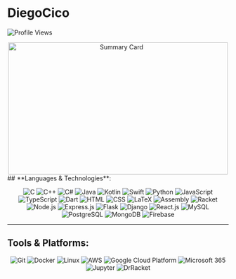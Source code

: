 # DiegoCico

<p align="left"> 
  <img src="https://komarev.com/ghpvc/?username=diegocico&label=Profile%20views&color=0e75b6&style=flat" alt="Profile Views" />
</p>

<div align="center">
  <img src="https://github-profile-summary-cards.vercel.app/api/cards/profile-details?username=DiegoCico&theme=dracula" 
       alt="Summary Card" width="500" height="300" style="border-radius: 1px;">
</div>
## **Languages & Technologies**:
<div align="center">

![C](https://img.shields.io/badge/-C-A8B9CC?style=flat&logo=c&logoColor=white)
![C++](https://img.shields.io/badge/-C++-00599C?style=flat&logo=c%2B%2B&logoColor=white)
![C#](https://img.shields.io/badge/-C%23-239120?style=flat&logo=c-sharp&logoColor=white)
![Java](https://img.shields.io/badge/-Java-007396?style=flat&logo=java&logoColor=white)
![Kotlin](https://img.shields.io/badge/-Kotlin-0095D5?style=flat&logo=kotlin&logoColor=white)
![Swift](https://img.shields.io/badge/-Swift-FA7343?style=flat&logo=swift&logoColor=white)
![Python](https://img.shields.io/badge/-Python-3776AB?style=flat&logo=python&logoColor=white)
![JavaScript](https://img.shields.io/badge/-JavaScript-F7DF1E?style=flat&logo=javascript&logoColor=black)
![TypeScript](https://img.shields.io/badge/-TypeScript-3178C6?style=flat&logo=typescript&logoColor=white)
![Dart](https://img.shields.io/badge/-Dart-0175C2?style=flat&logo=dart&logoColor=white)
![HTML](https://img.shields.io/badge/-HTML5-E34F26?style=flat&logo=html5&logoColor=white)
![CSS](https://img.shields.io/badge/-CSS3-1572B6?style=flat&logo=css3&logoColor=white)
![LaTeX](https://img.shields.io/badge/-LaTeX-008080?style=flat&logo=latex&logoColor=white)
![Assembly](https://img.shields.io/badge/-Assembly-525252?style=flat&logo=ghostery&logoColor=white)
![Racket](https://img.shields.io/badge/-Racket-9F1D20?style=flat&logo=racket&logoColor=white)
![Node.js](https://img.shields.io/badge/-Node.js-339933?style=flat&logo=node.js&logoColor=white)
![Express.js](https://img.shields.io/badge/-Express.js-000000?style=flat&logo=express&logoColor=white)
![Flask](https://img.shields.io/badge/-Flask-000000?style=flat&logo=flask&logoColor=white)
![Django](https://img.shields.io/badge/-Django-092E20?style=flat&logo=django&logoColor=white)
![React.js](https://img.shields.io/badge/-React.js-61DAFB?style=flat&logo=react&logoColor=black)
![MySQL](https://img.shields.io/badge/-MySQL-4479A1?style=flat&logo=mysql&logoColor=white)
![PostgreSQL](https://img.shields.io/badge/-PostgreSQL-4169E1?style=flat&logo=postgresql&logoColor=white)
![MongoDB](https://img.shields.io/badge/-MongoDB-47A248?style=flat&logo=mongodb&logoColor=white)
![Firebase](https://img.shields.io/badge/-Firebase-FFCA28?style=flat&logo=firebase&logoColor=black)

</div>

---

## **Tools & Platforms**:
<div align="center">

![Git](https://img.shields.io/badge/-Git-F05032?style=flat&logo=git&logoColor=white)
![Docker](https://img.shields.io/badge/-Docker-2496ED?style=flat&logo=docker&logoColor=white)
![Linux](https://img.shields.io/badge/-Linux-FCC624?style=flat&logo=linux&logoColor=black)
![AWS](https://img.shields.io/badge/-AWS-FF9900?style=flat&logo=amazon-aws&logoColor=white)
![Google Cloud Platform](https://img.shields.io/badge/-GCP-4285F4?style=flat&logo=google-cloud&logoColor=white)
![Microsoft 365](https://img.shields.io/badge/-Microsoft%20365-D83B01?style=flat&logo=microsoft&logoColor=white)
![Jupyter](https://img.shields.io/badge/-Jupyter-F37626?style=flat&logo=jupyter&logoColor=white)
![DrRacket](https://img.shields.io/badge/-DrRacket-005F99?style=flat&logo=racket&logoColor=white)

</div>
